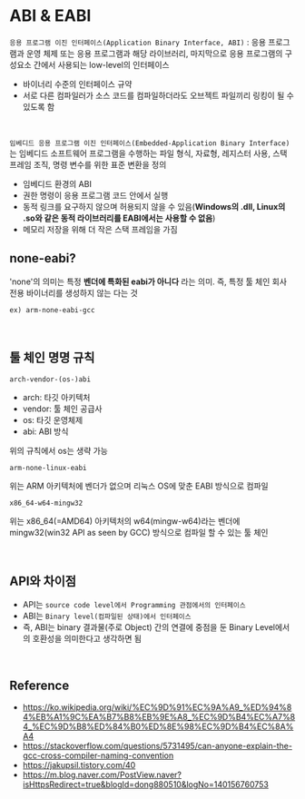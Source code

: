 # ABI & EABI

`응용 프로그램 이진 인터페이스(Application Binary Interface, ABI)` : 응용 프로그램과 운영 체제 또는 응용 프로그램과 해당 라이브러리, 마지막으로 응용 프로그램의 구성요소 간에서 사용되는 low-level의 인터페이스

* 바이너리 수준의 인터페이스 규약
* 서로 다른 컴파일러가 소스 코드를 컴파일하더라도 오브젝트 파일끼리 링킹이 될 수 있도록 함

<br/>

`임베디드 응용 프로그램 이진 인터페이스(Embedded-Application Binary Interface)`는 임베디드 소프트웨어 프로그램을 수행하는 파일 형식, 자료형, 레지스터 사용, 스택 프레임 조직, 명령 변수를 위한 표준 변환을 정의

* 임베디드 환경의 ABI
* 권한 명령이 응용 프로그램 코드 안에서 실행
* 동적 링크를 요구하지 않으며 허용되지 않을 수 있음(__Windows의 .dll, Linux의 .so와 같은 동적 라이브러리를 EABI에서는 사용할 수 없음__)
* 메모리 저장을 위해 더 작은 스택 프레임을 가짐

## none-eabi?
'none'의 의미는 특정 __벤더에 특화된 eabi가 아니다__ 라는 의미. 즉, 특정 툴 체인 회사 전용 바이너리를 생성하지 않는 다는 것
~~~
ex) arm-none-eabi-gcc
~~~
<br/>

## 툴 체인 명명 규칙
~~~
arch-vendor-(os-)abi
~~~
* arch: 타깃 아키텍처
* vendor: 툴 체인 공급사
* os: 타깃 운영체제
* abi: ABI 방식

위의 규칙에서 os는 생략 가능 

~~~
arm-none-linux-eabi
~~~
위는 ARM 아키텍처에 벤더가 없으며 리눅스 OS에 맞춘 EABI 방식으로 컴파일
~~~
x86_64-w64-mingw32
~~~
위는 x86_64(=AMD64) 아키텍처의 w64(mingw-w64)라는 벤더에 mingw32(win32 API as seen by GCC) 방식으로 컴파일 할 수 있는 툴 체인

</br>

## API와 차이점
* API는 `source code level에서 Programming 관점에서의 인터페이스`
* ABI는 `Binary level(컴파일된 상태)에서 인터페이스`
* 즉, ABI는 binary 결과물(주로 Object) 간의 연결에 중점을 둔 Binary Level에서의 호환성을 의미한다고 생각하면 됨


<br/>

## Reference
* https://ko.wikipedia.org/wiki/%EC%9D%91%EC%9A%A9_%ED%94%84%EB%A1%9C%EA%B7%B8%EB%9E%A8_%EC%9D%B4%EC%A7%84_%EC%9D%B8%ED%84%B0%ED%8E%98%EC%9D%B4%EC%8A%A4
* https://stackoverflow.com/questions/5731495/can-anyone-explain-the-gcc-cross-compiler-naming-convention
* https://jakupsil.tistory.com/40
* https://m.blog.naver.com/PostView.naver?isHttpsRedirect=true&blogId=dong880510&logNo=140156760753